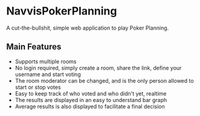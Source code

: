 # NavvisPokerPlanning
A cut-the-bullshit, simple web application to play Poker Planning.

## Main Features
- Supports multiple rooms
- No login required, simply create a room, share the link, define your username and start voting
- The room moderator can be changed, and is the only person allowed to start or stop votes
- Easy to keep track of who voted and who didn't yet, realtime
- The results are displayed in an easy to understand bar graph
- Average results is also displayed to facilitate a final decision
